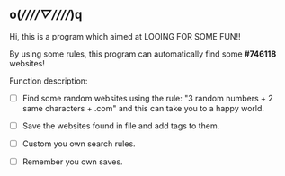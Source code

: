 ## o(*////▽////*)q

Hi, this is a program which aimed at LOOING FOR SOME FUN!!

By using some rules, this program can automatically find some **#746118** websites!

Function description:

- [ ] Find some random websites using the rule: "3 random numbers + 2 same characters + .com" and this can take you to a happy world.

- [ ] Save the websites found in file and add tags to them.

- [ ] Custom you own search rules.

- [ ] Remember you own saves.
